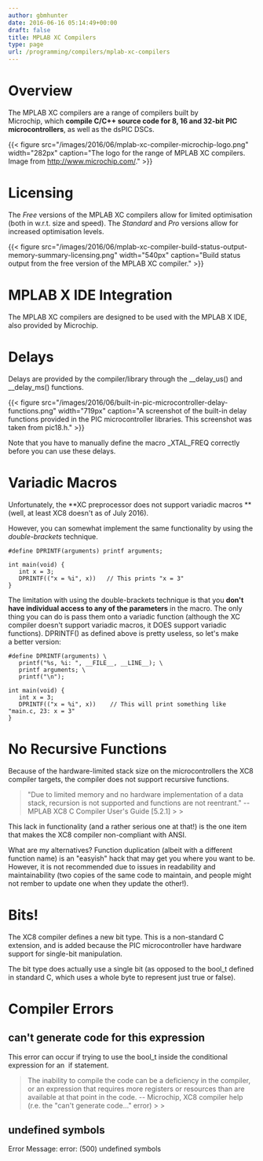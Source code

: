 ```yaml
---
author: gbmhunter
date: 2016-06-16 05:14:49+00:00
draft: false
title: MPLAB XC Compilers
type: page
url: /programming/compilers/mplab-xc-compilers
---
```


# Overview

The MPLAB XC compilers are a range of compilers built by Microchip, which **compile C/C++ source code for 8, 16 and 32-bit PIC microcontrollers**, as well as the dsPIC DSCs.

{{< figure src="/images/2016/06/mplab-xc-compiler-microchip-logo.png" width="282px" caption="The logo for the range of MPLAB XC compilers. Image from http://www.microchip.com/."  >}}

# Licensing

The _Free_ versions of the MPLAB XC compilers allow for limited optimisation (both in w.r.t. size and speed). The _Standard_ and _Pro_ versions allow for increased optimisation levels.

{{< figure src="/images/2016/06/mplab-xc-compiler-build-status-output-memory-summary-licensing.png" width="540px" caption="Build status output from the free version of the MPLAB XC compiler."  >}}

# MPLAB X IDE Integration

The MPLAB XC compilers are designed to be used with the MPLAB X IDE, also provided by Microchip.

# Delays

Delays are provided by the compiler/library through the __delay_us() and __delay_ms() functions.

{{< figure src="/images/2016/06/built-in-pic-microcontroller-delay-functions.png" width="719px" caption="A screenshot of the built-in delay functions provided in the PIC microcontroller libraries. This screenshot was taken from pic18.h."  >}}

Note that you have to manually define the macro _XTAL_FREQ correctly before you can use these delays.

# Variadic Macros

Unfortunately, the **XC preprocessor does not support variadic macros **(well, at least XC8 doesn't as of July 2016).

However, you can somewhat implement the same functionality by using the _double-brackets_ technique.
    
    #define DPRINTF(arguments) printf arguments;
    
    int main(void) {
       int x = 3;
       DPRINTF(("x = %i", x))   // This prints "x = 3"
    }

The limitation with using the double-brackets technique is that you **don't have individual access to any of the parameters** in the macro. The only thing you can do is pass them onto a variadic function (although the XC compiler doesn't support variadic macros, it DOES support variadic functions). DPRINTF() as defined above is pretty useless, so let's make a better version:
    
    #define DPRINTF(arguments) \
       printf("%s, %i: ", __FILE__, __LINE__); \
       printf arguments; \
       printf("\n");
    
    int main(void) {
       int x = 3;
       DPRINTF(("x = %i", x))    // This will print something like "main.c, 23: x = 3"
    }

# No Recursive Functions

Because of the hardware-limited stack size on the microcontrollers the XC8 compiler targets, the compiler does not support recursive functions.

<blockquote>"Due to limited memory and no hardware implementation of a data stack, recursion is not supported and functions are not reentrant." -- MPLAB XC8 C Compiler User's Guide [5.2.1]
> 
> </blockquote>

This lack in functionality (and a rather serious one at that!) is the one item that makes the XC8 compiler non-compliant with ANSI.

What are my alternatives? Function duplication (albeit with a different function name) is an "easyish" hack that may get you where you want to be. However, it is not recommended due to issues in readability and maintainability (two copies of the same code to maintain, and people might not rember to update one when they update the other!).

# Bits!

The XC8 compiler defines a new bit type. This is a non-standard C extension, and is added because the PIC microcontroller have hardware support for single-bit manipulation.

The bit type does actually use a single bit (as opposed to the bool_t defined in standard C, which uses a whole byte to represent just true or false).

# Compiler Errors

## can't generate code for this expression

This error can occur if trying to use the bool_t inside the conditional expression for an  if statement.

<blockquote>The inability to compile the code can be a deficiency in the compiler, or an expression that requires more registers or resources than are available at that point in the code. -- Microchip, XC8 compiler help (r.e. the "can't generate code..." error)
> 
> </blockquote>

## undefined symbols

Error Message: error: (500) undefined symbols
